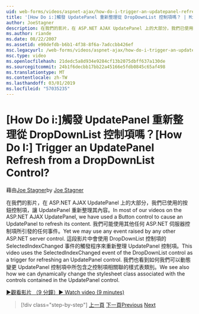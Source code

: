 ```yaml
---
uid: web-forms/videos/aspnet-ajax/how-do-i-trigger-an-updatepanel-refresh-from-a-dropdownlist-control
title: '[How Do i:]觸發 UpdatePanel 重新整理從 DropDownList 控制項嗎？ | Microsoft Docs'
author: JoeStagner
description: 在我們的影片，在 ASP.NET AJAX UpdatePanel 上的大部分，我們已使用的按鈕控制項，讓 UpdatePanel 重新整理其內容。 我們可能使用任何事件...
ms.author: riande
ms.date: 08/22/2007
ms.assetid: e90defdb-b6b1-4f38-8f6a-7adccbb426ef
msc.legacyurl: /web-forms/videos/aspnet-ajax/how-do-i-trigger-an-updatepanel-refresh-from-a-dropdownlist-control
msc.type: video
ms.openlocfilehash: 21dedc5a8d934e9284cf13b2075dbff637a130de
ms.sourcegitcommit: 24b1f6decbb17bb22a45166e5fdb0845c65af498
ms.translationtype: MT
ms.contentlocale: zh-TW
ms.lasthandoff: 03/01/2019
ms.locfileid: "57035235"
---
```

<a name="how-do-i-trigger-an-updatepanel-refresh-from-a-dropdownlist-control"></a><span data-ttu-id="db690-105">[How Do i:]觸發 UpdatePanel 重新整理從 DropDownList 控制項嗎？</span><span class="sxs-lookup"><span data-stu-id="db690-105">[How Do I:] Trigger an UpdatePanel Refresh from a DropDownList Control?</span></span>
====================
<span data-ttu-id="db690-106">藉由[Joe Stagner](https://github.com/JoeStagner)</span><span class="sxs-lookup"><span data-stu-id="db690-106">by [Joe Stagner](https://github.com/JoeStagner)</span></span>

<span data-ttu-id="db690-107">在我們的影片，在 ASP.NET AJAX UpdatePanel 上的大部分，我們已使用的按鈕控制項，讓 UpdatePanel 重新整理其內容。</span><span class="sxs-lookup"><span data-stu-id="db690-107">In most of our videos on the ASP.NET AJAX UpdatePanel, we have used a Button control to cause an UpdatePanel to refresh its content.</span></span> <span data-ttu-id="db690-108">我們可能使用其他任何 ASP.NET 伺服器控制項所引發的任何事件。</span><span class="sxs-lookup"><span data-stu-id="db690-108">Yet we may use any event raised by any other ASP.NET server control.</span></span> <span data-ttu-id="db690-109">這段影片中會使用 DropDownList 控制項的 SelectedIndexChanged 事件的觸發程序來重新整理 UpdatePanel 控制項。</span><span class="sxs-lookup"><span data-stu-id="db690-109">This video uses the SelectedIndexChanged event of the DropDownList control as a trigger for refreshing an UpdatePanel control.</span></span> <span data-ttu-id="db690-110">我們也看到如何我們可以動態變更 UpdatePanel 控制項中所包含之控制項相關聯的樣式表類別。</span><span class="sxs-lookup"><span data-stu-id="db690-110">We see also how we can dynamically change the stylesheet class associated with the controls contained in the UpdatePanel control.</span></span>

[<span data-ttu-id="db690-111">&#9654;觀看影片 （9 分鐘）</span><span class="sxs-lookup"><span data-stu-id="db690-111">&#9654; Watch video (9 minutes)</span></span>](https://channel9.msdn.com/Blogs/ASP-NET-Site-Videos/how-do-i-trigger-an-updatepanel-refresh-from-a-dropdownlist-control)

> [!div class="step-by-step"]
> <span data-ttu-id="db690-112">[上一頁](how-do-i-implement-the-persistent-communications-pattern-using-web-services.md)
> [下一頁](how-do-i-create-an-aspnet-ajax-extender-from-scratch.md)</span><span class="sxs-lookup"><span data-stu-id="db690-112">[Previous](how-do-i-implement-the-persistent-communications-pattern-using-web-services.md)
[Next](how-do-i-create-an-aspnet-ajax-extender-from-scratch.md)</span></span>

